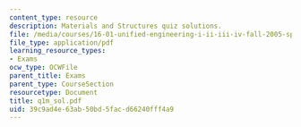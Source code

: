 ```yaml
---
content_type: resource
description: Materials and Structures quiz solutions.
file: /media/courses/16-01-unified-engineering-i-ii-iii-iv-fall-2005-spring-2006/39c9ad4e63ab50bd5facd66240fff4a9_q1m_sol.pdf
file_type: application/pdf
learning_resource_types:
- Exams
ocw_type: OCWFile
parent_title: Exams
parent_type: CourseSection
resourcetype: Document
title: q1m_sol.pdf
uid: 39c9ad4e-63ab-50bd-5fac-d66240fff4a9
---
```

